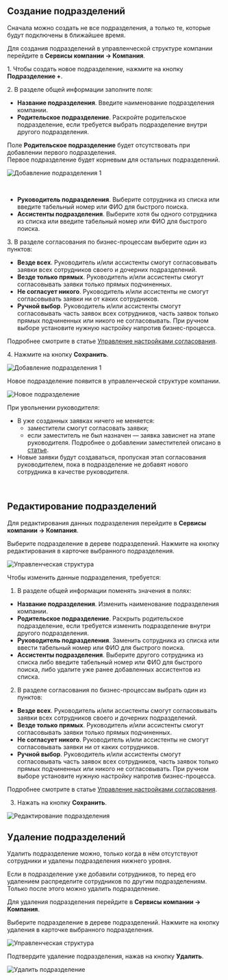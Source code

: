 ## **Создание подразделений**

Сначала можно создать не все подразделения, а только те, которые будут подключены в ближайшее время.

Для создания подразделений в управленческой структуре компании перейдите в **Сервисы компании → Компания**.

1\. Чтобы создать новое подразделение, нажмите на кнопку **Подразделение +**.

2\. В разделе общей информации заполните поля:
- **Название подразделения**. Введите наименование подразделения компании.
- **Родительское подразделение**. Раскройте родительское подразделение, если требуется выбрать подразделение внутри другого подразделения. 

<info> Поле **Родительское подразделение** будет отсутствовать при добавлении первого подразделения.<br>
Первое подразделение будет корневым для остальных подразделений.
</info>

![Добавление подразделения 1](./assets/c1.png)

<br>

- **Руководитель подразделения**. Выберите сотрудника из списка или введите табельный номер или ФИО для быстрого поиска.
- **Ассистенты подразделения**. Выберите хотя бы одного сотрудника из списка или введите табельный номер или ФИО для быстрого поиска.

3\. В разделе согласования по бизнес-процессам выберите один из пунктов:
- **Везде всех**. Руководитель и/или ассистенты смогут согласовывать заявки всех сотрудников своего и дочерних подразделений.
- **Везде только прямых**. Руководитель и/или ассистенты смогут согласовывать заявки только прямых подчиненных.
- **Не согласует никого**. Руководитель и/или ассистенты не смогут согласовывать заявки ни от каких сотрудников.
- **Ручной выбор**. Руководитель и/или ассистенты смогут согласовывать часть заявок всех сотрудников, часть заявок только прямых подчиненных или никого не согласовывать. При ручном выборе установите нужную настройку напротив бизнес-процесса.

Подробнее смотрите в статье [Управление настройками согласования](/ru/admin_actions/management_structure/alignment_of_processes).

4\. Нажмите на кнопку **Сохранить**.

![Добавление подразделения 1](./assets/Screenshot_172.png)

Новое подразделение появится в управленческой структуре компании.

![Новое подразделение](./assets/Screenshot_173.png)

При увольнении руководителя: 

- В уже созданных заявках ничего не меняется:
  - заместители смогут согласовать заявки; 
  - если заместитель не был назначен — заявка зависнет на этапе руководителя. Подробнее о добавлении заместителей описано в [статье](/ru/admin_actions/management_structure/substitutes). 
- Новые заявки будут создаваться, пропуская этап согласования руководителем, пока в подразделение не добавят нового сотрудника в качестве руководителя.

<br>

## **Редактирование подразделений**

Для редактирования данных подразделения перейдите в **Сервисы компании → Компания**.

Выберите подразделение в дереве подразделений. Нажмите на кнопку редактирования в карточке выбранного подразделения.

![Управленческая структура](./assets/Screenshot_174.png)

Чтобы изменить данные подразделения, требуется:

1. В разделе общей информации поменять значения в полях:
- **Название подразделения**. Изменить наименование подразделения компании.
- **Родительское подразделение**. Раскрыть родительское подразделение, если требуется изменить подразделение внутри другого подразделения. 
- **Руководитель подразделения**. Заменить сотрудника из списка или ввести табельный номер или ФИО для быстрого поиска.
- **Ассистенты подразделения**. Выберите другого сотрудника из списка либо введите табельный номер или ФИО для быстрого поиска, либо удалите уже ранее добавленных ассистентов из списка.
2. В разделе согласования по бизнес-процессам выбрать один из пунктов:
- **Везде всех**. Руководитель и/или ассистенты смогут согласовывать заявки всех сотрудников своего и дочерних подразделений.
- **Везде только прямых**. Руководитель и/или ассистенты смогут согласовывать заявки только прямых подчиненных.
- **Не согласует никого**. Руководитель и/или ассистенты не смогут согласовывать заявки ни от каких сотрудников.
- **Ручной выбор**. Руководитель и/или ассистенты смогут согласовывать часть заявок всех сотрудников, часть заявок только прямых подчиненных или никого не согласовывать. При ручном выборе установите нужную настройку напротив бизнес-процесса.

Подробнее смотрите в статье [Управление настройками согласования](/ru/admin_actions/management_structure/alignment_of_processes).

3. Нажать на кнопку **Сохранить**.

![Редактирование подразделения](./assets/a10.png)


## **Удаление подразделений**

<warn>
Удалить подразделение можно, только когда в нём отсутствуют сотрудники и удалены подразделения нижнего уровня.
<p>Если в подразделение уже добавили сотрудников, то перед его удалением распределите сотрудников по другим подразделениям. Только после этого можно удалить подразделение.</p>
</warn>

Для удаления подразделения перейдите в **Сервисы компании → Компания**.

Выберите подразделение в дереве подразделений. Нажмите на кнопку удаления в карточке выбранного подразделения.

![Управленческая структура](./assets/Screenshot_176.png)

Подтвердите удаление подразделения, нажав на кнопку **Удалить**.

![Удалить подразделение](./assets/Screenshot_177.png)